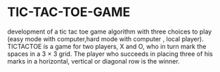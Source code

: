 # TIC-TAC-TOE-GAME
development of a tic tac toe game algorithm with three choices to play (easy mode with computer,hard mode with computer , local player).
TICTACTOE is a game for two players, X and O, who in turn mark the spaces in a 3 × 3 grid. The player who succeeds in placing three of his marks in a horizontal, vertical or diagonal row is the winner.
